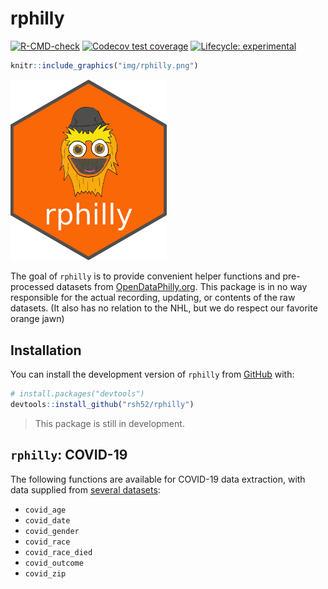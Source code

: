 
<!-- README.md is generated from README.Rmd. Please edit that file -->

# rphilly

<!-- badges: start -->

[![R-CMD-check](https://github.com/rsh52/rphilly/workflows/R-CMD-check/badge.svg)](https://github.com/rsh52/rphilly/actions)
[![Codecov test
coverage](https://codecov.io/gh/rsh52/rphilly/branch/master/graph/badge.svg)](https://codecov.io/gh/rsh52/rphilly?branch=master)
[![Lifecycle:
experimental](https://img.shields.io/badge/lifecycle-experimental-orange.svg)](https://lifecycle.r-lib.org/articles/stages.html#experimental)
<!-- badges: end -->

``` r
knitr::include_graphics("img/rphilly.png")
```

<img src="img/rphilly.png" width="250px" />

The goal of `rphilly` is to provide convenient helper functions and
pre-processed datasets from
[OpenDataPhilly.org](https://www.opendataphilly.org/). This package is
in no way responsible for the actual recording, updating, or contents of
the raw datasets. (It also has no relation to the NHL, but we do respect
our favorite orange jawn)

## Installation

You can install the development version of `rphilly` from
[GitHub](https://github.com/) with:

``` r
# install.packages("devtools")
devtools::install_github("rsh52/rphilly")
```

> This package is still in development.

## `rphilly`: COVID-19

The following functions are available for COVID-19 data extraction, with
data supplied from [several
datasets](https://www.opendataphilly.org/organization/city-of-philadelphia?q=covid&sort=score+desc%2C+metadata_modified+desc):

-   `covid_age`
-   `covid_date`
-   `covid_gender`
-   `covid_race`
-   `covid_race_died`
-   `covid_outcome`
-   `covid_zip`
